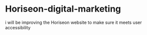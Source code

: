 # Horiseon-digital-marketing
i will be improving the Horiseon website to make sure it meets user accessibility 
